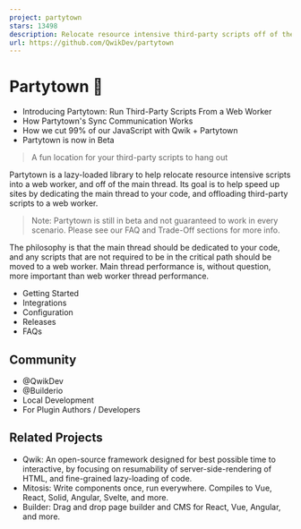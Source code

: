 ```yaml
---
project: partytown
stars: 13498
description: Relocate resource intensive third-party scripts off of the main thread and into a web worker. 🎉
url: https://github.com/QwikDev/partytown
---
```


Partytown 🎉
============

-   Introducing Partytown: Run Third-Party Scripts From a Web Worker
-   How Partytown's Sync Communication Works
-   How we cut 99% of our JavaScript with Qwik + Partytown
-   Partytown is now in Beta

> A fun location for your third-party scripts to hang out

Partytown is a lazy-loaded library to help relocate resource intensive scripts into a web worker, and off of the main thread. Its goal is to help speed up sites by dedicating the main thread to your code, and offloading third-party scripts to a web worker.

> Note: Partytown is still in beta and not guaranteed to work in every scenario. Please see our FAQ and Trade-Off sections for more info.

The philosophy is that the main thread should be dedicated to your code, and any scripts that are not required to be in the critical path should be moved to a web worker. Main thread performance is, without question, more important than web worker thread performance.

-   Getting Started
-   Integrations
-   Configuration
-   Releases
-   FAQs

Community
---------

-   @QwikDev
-   @Builderio
-   Local Development
-   For Plugin Authors / Developers

Related Projects
----------------

-   Qwik: An open-source framework designed for best possible time to interactive, by focusing on resumability of server-side-rendering of HTML, and fine-grained lazy-loading of code.
-   Mitosis: Write components once, run everywhere. Compiles to Vue, React, Solid, Angular, Svelte, and more.
-   Builder: Drag and drop page builder and CMS for React, Vue, Angular, and more.
